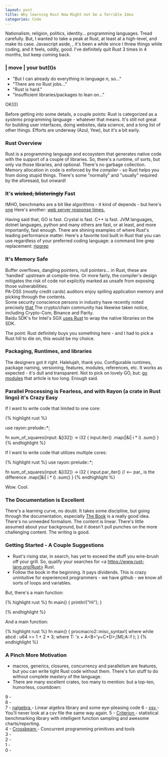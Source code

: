 ```yaml
---
layout: post
title: Why learning Rust Now Might not be a Terrible Idea 
categories: Code
---
```


Nationalism, religion, politics, identity... programming languages.  Tread carefully.  But, I wanted to take a peak at Rust, at least at a high-level, and make its case. Javascript aside,
, it's been a while since I threw things while coding, and it feels, oddly, good.  I've definitely quit Rust 3 times in 4 months, but keep coming back.        

### | move | your but(t)s

- "But I can already do everything in language n, so..."
- "There are no Rust jobs..."
- "Rust is hard."
- "Insufficient libraries/packages to lean on..."

OK(())

Before getting into some details, a couple points: Rust is categorized as a *systems* programming language - whatever that means.  It's still not great for building user interfaces, doing websites, data science, and a long list of other things.  Efforts are underway (Azul, Yew), but it's a bit early.   


### Rust Overview

Rust is a programming language and ecosystem that generates native code with the support of a couple of libraries.  So, there's a runtime, of sorts, but only via those libraries, and optional. There's no garbage collection. Memory allocation in code is enforced by the *compiler* - so Rust helps you from doing stupid things.  There's some "normally" and "usually" required by the aforesaid, but onward! 

### It's <s>wicked, blisteringly</s> Fast 

IMHO, benchmarks are a bit like algorithms - it kind of depends - but here's <a href="https://benchmarksgame-team.pages.debian.net/benchmarksgame/which-programs-are-fastest.html">one</a> Here's another: <a href="https://www.techempower.com/benchmarks/">web server response times.</a> 

Having said that, GO is fast. Crystal is fast.  C++ is fast.  JVM languages, dotnet languages, python and many others are fast, or at least, and more importantly, fast enough.  There are shining examples of where Rust's leading performance matter.  Here's a favorite tool built in Rust that you can use regardless of your preferred coding language:  a command line grep replacement:  <a href="https://github.com/BurntSushi/ripgrep"> ripgrep </a>


### It's Memory Safe  

Buffer overflows, dangling pointers, null pointers... in Rust, these are 'handled' upstream at compile-time.  Or more fairly, the compiler's design mitigates the risk of code not explicitly marked as unsafe from exposing those vulnerabilities.  
PA-DSS (mostly credit cards) auditors enjoy spilling application memory and picking through the contents.  
Some security conscience persons in industry have recently noted precisely <a href="https://msrc-blog.microsoft.com/2019/07/22/why-rust-for-safe-systems-programming/"> that </a> The crypto/chain community has likewise taken notice, including Crypto-Com, Binance and Parity.  
Baidu SDK's for Intel's SGX <a href="https://github.com/baidu/rust-sgx-sdk">uses Rust</a> to wrap the native libraries on the SDK.

The point: Rust definitely buys you something here - and I had to pick a Rust hill to die on, this would be my choice.

### Packaging, Runtimes, and libraries 

The designers got it right. Halelujah, thank you.  Configurable runtimes, package naming, versioning, features, modules, references, etc.  It works as expected - it's dull and transparent. 
Not to pick on lovely GO, but: <a href="https://github.com/golang/go/wiki/Modules"> go modules</a> that article is too long.  Enough said.   

### Parallel Processing is Fearless, and with Rayon (a crate in Rust lingo) it's Crazy Easy

If I want to write code that limited to one core:

{% highlight rust %}

use rayon::prelude::*;

fn sum_of_squares(input: &[i32]) -> i32 {
    input.iter() 
         .map(|&i| i * i)
         .sum()
}
{% endhighlight %}

If I want to write code that utilizes multiple cores:

{% highlight rust %}
use rayon::prelude::*;

fn sum_of_squares(input: &[i32]) -> i32 {
    input.par_iter()  // <-- par_ is the difference 
         .map(|&i| i * i)
         .sum()
}
{% endhighlight %}

Wow.  Cool.

### The Documentation is Excellent 

There's a learning curve, no doubt.  It takes some discipline, but going through the documentation, especially <a href="https://doc.rust-lang.org/book/is"> The Book</a> is a really good idea. 
There's no unneeded formalism.  The content is linear.  There's little assumed about your background, but it doesn't pull punches on the more challenging content.  The writing is good.

### Getting Started - A Couple Suggestions

- Rust's rising star, in search, has yet to exceed the stuff you wire-brush off your grill.  So, qualify your searches for <a https://www.rust-lang.org/Rust> Rust</a>.
- Follow the book in the beginning.  It pays dividends.  This is crazy unintuitive for experienced programmers - we have github - we know all sorts of loops and variables.  

But, there's a main function:

{% highlight rust %}
fn main() {
  println!("Hi");
}

{% endhighlight %}

And a main function:

{% highlight rust %}
fn main() {
   procmacro2::misc_syntax!(
      where while abcd : u64 >> 1 + 2 * 3; where T: 'x + A<B='y+C+D>;[M];A::f
   );
}
{% endhighlight %}

### A Pinch More Motivation 

- macros, generics, closures, concurrency and parallelism are features, but you can write tight Rust code without them. There's fun stuff to do without complete mastery of the language.
- There are many excellent crates, too many to mention: but a top-ten, humorless, countdown:

9  -   
8  -  
7  - <a href="https://github.com/rustsim/nalgebra"> nalgebra </a> - Linear algebra library and some eye-pleasing code 
6  - <a href="https://github.com/BurntSushi/xsv"> xsv </a> - You'll never look at a csv file the same way again. 
5  - <a href="https://docs.rs/crate/criterion/0.2.11"> Criterion </a> - statistical benchmarking library with intelligent function sampling and awesome charts/reporting.  
4  - <a href="https://github.com/crossbeam-rs/crossbeam"> Crossbeam </a> - Concurrent programming primitives and tools     
3  -  
2  -   
1  -  
0  -   


























